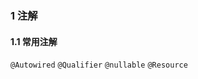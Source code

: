 ### 1 注解
#### 1.1 常用注解
``@Autowired``
``@Qualifier``
``@nullable``
```@Resource```
```shell script
```



